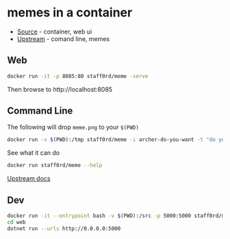 # memes in a container

* [Source](https://github.com/staff0rd/meme) - container, web ui
* [Upstream](https://github.com/nomad-software/meme) - comand line, memes

## Web

```bash
docker run -it -p 8085:80 staff0rd/meme -serve
```

Then browse to http://localhost:8085

## Command Line

The following will drop `meme.png` to your `$(PWD)`
```bash
docker run -v $(PWD):/tmp staff0rd/meme -i archer-do-you-want -t "do you want memes in a container?|because this is how you get memes in a container"
```
See what it can do
```bash
docker run staff0rd/meme --help
```

[Upstream docs](https://github.com/nomad-software/meme)

## Dev

```bash
docker run -it --entrypoint bash -v $(PWD):/src -p 5000:5000 staff0rd/meme
cd web
dotnet run --urls http://0.0.0.0:5000
```
